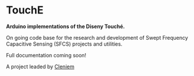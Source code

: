 TouchE
======

**Arduino implementations of the Diseny Touché.**

On going code base for the research and development of Swept Frequency Capacitive Sensing (SFCS) projects and utilities.

Full documentation coming soon!

A project leaded by [Cleniem](https://github.com/clemniem)
